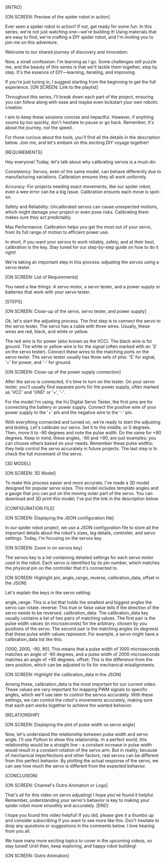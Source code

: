 [INTRO]

[ON SCREEN: Preview of the spider robot in action]

Ever seen a spider robot in action?
 If not, get ready for some fun. 
 In this series, we're not just watching one—we're building it! 
 Using materials that are easy to find, we're crafting a DIY spider robot, and I'm inviting you to join me on this adventure.

Welcome to our shared journey of discovery and innovation.

Now, a small confession: I'm learning as I go. Some challenges still puzzle me, and the beauty of this series is that we'll tackle them together, step by step. It's the essence of DIY—learning, iterating, and improving.

If you're just tuning in, I suggest starting from the beginning to get the full experience. [ON SCREEN: Link to the playlist]

Throughout this series, I'll break down each part of the project, ensuring you can follow along with ease and maybe even kickstart your own robotic creation.

I aim to keep these sessions concise and impactful. However, if anything zooms by too quickly, don't hesitate to pause or go back. Remember, it's about the journey, not the speed.

For those curious about the tools, you'll find all the details in the description below. Join me, and let's embark on this exciting DIY voyage together!


[REQUIREMENTS]

Hey everyone! Today, let's talk about why calibrating servos is a must-do:

Consistency: Servos, even of the same model, can behave differently due to manufacturing variations. Calibration ensures they all work uniformly.

Accuracy: For projects needing exact movements, like our spider robot, even a wee error can be a big issue. Calibration ensures each move is spot-on.

Safety and Reliability: Uncalibrated servos can cause unexpected motions, which might damage your project or even pose risks. Calibrating them makes sure they act predictably.

Max Performance: Calibration helps you get the most out of your servo, from its full range of motion to efficient power use.

In short, if you want your servos to work reliably, safely, and at their best, calibration is the key. Stay tuned for our step-by-step guide on how to do it right!

We're taking an important step in this process: adjusting the servos using a servo tester.

[ON SCREEN: List of Requirements]

You need a few things: A servo motor, a servo tester, and a power supply or batteries that work with your servo tester.



[STEPS]



[ON SCREEN: Close-up of the servo, servo tester, and power supply]

Ok, let's start the adjusting process.
The first step is to connect the servo to the servo tester.
The servo has a cable with three wires.
Usually, these wires are red, black, and white or yellow.

The red wire is for power (also known as the VCC).
The black wire is for ground.
The white or yellow wire is for the signal (often marked with an 'S' on the servo tester).
Connect these wires to the matching ports on the servo tester.
The servo tester usually has three sets of pins: 'S' for signal, '+' for power, and '-' for ground.



[ON SCREEN: Close-up of the power supply connection]

After the servo is connected, it's time to turn on the tester.
On your servo tester, you'll usually find separate ports for the power supply, often marked as 'VCC' and 'GND' or '+', '-'.

For the model I'm using, the HJ Digital Servo Tester, the first pins are for connecting the battery or power supply.
Connect the positive wire of your power supply to the '+' pin and the negative wire to the '-' pin.

With everything connected and turned on, we're ready to start the adjusting and testing.
Let's calibrate our servo. 
Set it to the middle, or 0 degrees. 
Then, move it to -90 degrees and note the pulse width. 
Do the same for +90 degrees. Keep in mind, these angles, -90 and +90, are just examples; 
you can choose others based on your needs. 
Remember these pulse widths; they help control the servo accurately in future projects.
The last step is to check the full movement of the servo.



[3D MODEL]



[ON SCREEN: 3D Model]

To make this process easier and more accurate, I've made a 3D model designed for popular servo sizes.
This model includes template angles and a gauge that you can put on the moving outer part of the servo.
You can download and 3D print this model; I've put the link in the description below.



[CONFIGURATION FILE]



[ON SCREEN: Displaying the JSON configuration file]

In our spider robot project, we use a JSON configuration file to store all the important details about the robot's sizes, leg details, controller, and servo settings.
Today, I'm focusing on the servos key.



[ON SCREEN: Zoom in on servos key]

The servos key is a list containing detailed settings for each servo motor used in the robot.
Each servo is identified by its pin number, which matches the physical pin on the controller that it's connected to.



[ON SCREEN: Highlight pin, angle_range, reverse, calibration_data, offset in the JSON]

Let's explain the keys in the servo setting:

angle_range: This is a list that holds the smallest and biggest angles the servo can rotate.
reverse: This true or false value tells if the direction of the servo needs to be reversed.
calibration_data: The calibration_data key usually contains a list of two pairs of matching values.
The first pair is the pulse width values (in microseconds) for the arbitrary, chosen by you positions of the servo.
The second pair is the matching angles (in degrees) that these pulse width values represent.
For example, a servo might have a calibration_data list like this: 

[1000, 2000, -90, 90].
This means that a pulse width of 1000 microseconds matches an angle of -90 degrees, and a pulse width of 2000 microseconds matches an angle of +90 degrees.
offset: This is the difference from the zero position, which can be adjusted to fix for mechanical misalignments.


[ON SCREEN: Highlight the calibration_data in the JSON]

Among these, calibration_data is the most important for our current video.
These values are very important for mapping PWM signals to specific angles, which we'll use later to control the servos accurately.
With these settings, we can control the robot's movements accurately, making sure that each part works together to achieve the wanted behavior.



[RELATIONSHIP]



[ON SCREEN: Displaying the plot of pulse width vs servo angle]

Now, let's understand the relationship between pulse width and servo angle.
I'll use Python to show this relationship.
In a perfect world, this relationship would be a straight line - a constant increase in pulse width would result in a constant rotation of the servo arm.
But in reality, because of mechanical imperfections and other factors, real servos can be different from this perfect behavior.
By plotting the actual response of the servo, we can see how much the servo is different from the expected behavior.



[CONCLUSION]



[ON SCREEN: Channel's Outro Animation or Logo]

That's all for this video on servo adjusting!
I hope you've found it helpful.
Remember, understanding your servo's behavior is key to making your spider robot move smoothly and accurately.
[END]

I hope you found this video helpful! If you did, please give it a thumbs up and consider subscribing if you want to see more like this. Don't hesitate to drop any questions or suggestions in the comments below. I love hearing from you all.

We have many more exciting topics to cover in the upcoming videos, so stay tuned! Until then, keep exploring, and happy robot building!

[ON SCREEN: Outro Animation]
